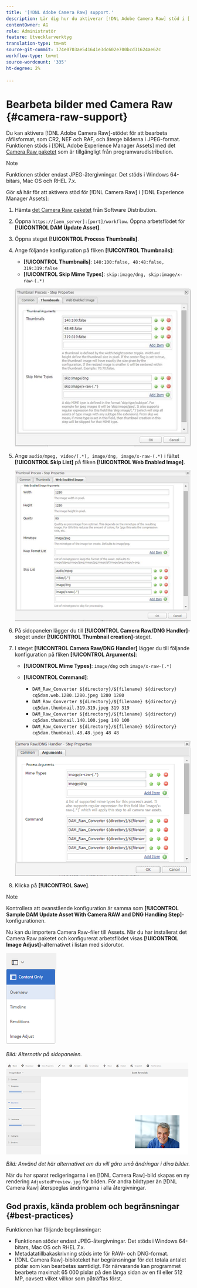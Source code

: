 ```yaml
---
title: '[!DNL Adobe Camera Raw] support.'
description: Lär dig hur du aktiverar [!DNL Adobe Camera Raw] stöd i [!DNL Adobe Experience Manager Assets].
contentOwner: AG
role: Administratör
feature: Utvecklarverktyg
translation-type: tm+mt
source-git-commit: 174e0703ae541641e3dc602e700bcd31624ae62c
workflow-type: tm+mt
source-wordcount: '335'
ht-degree: 2%

---
```



# Bearbeta bilder med Camera Raw {#camera-raw-support}

Du kan aktivera [!DNL Adobe Camera Raw]-stödet för att bearbeta råfilsformat, som CR2, NEF och RAF, och återge bilderna i JPEG-format. Funktionen stöds i [!DNL Adobe Experience Manager Assets] med det [Camera Raw paketet](https://experience.adobe.com/#/downloads/content/software-distribution/en/aem.html?package=/content/software-distribution/en/details.html/content/dam/aem/public/adobe/packages/aem630/product/assets/aem-assets-cameraraw-pkg) som är tillgängligt från programvarudistribution.

>[!NOTE]
>
>Funktionen stöder endast JPEG-återgivningar. Det stöds i Windows 64-bitars, Mac OS och RHEL 7.x.

Gör så här för att aktivera stöd för [!DNL Camera Raw] i [!DNL Experience Manager Assets]:

1. Hämta [det Camera Raw paketet](https://experience.adobe.com/#/downloads/content/software-distribution/en/aem.html?package=/content/software-distribution/en/details.html/content/dam/aem/public/adobe/packages/aem630/product/assets/aem-assets-cameraraw-pkg) från Software Distribution.
1. Öppna `https://[aem_server]:[port]/workflow`. Öppna arbetsflödet för **[!UICONTROL DAM Update Asset]**.
1. Öppna steget **[!UICONTROL Process Thumbnails]**.
1. Ange följande konfiguration på fliken **[!UICONTROL Thumbnails]**:

   * **[!UICONTROL Thumbnails]**: `140:100:false, 48:48:false, 319:319:false`
   * **[!UICONTROL Skip Mime Types]**:  `skip:image/dng, skip:image/x-raw-(.*)`

   ![chlimage_1-128](assets/chlimage_1-334.png)

1. Ange `audio/mpeg, video/(.*), image/dng, image/x-raw-(.*)` i fältet **[!UICONTROL Skip List]** på fliken **[!UICONTROL Web Enabled Image]**.

   ![chlimage_1-129](assets/chlimage_1-335.png)

1. På sidopanelen lägger du till **[!UICONTROL Camera Raw/DNG Handler]**-steget under **[!UICONTROL Thumbnail creation]**-steget.
1. I steget **[!UICONTROL Camera Raw/DNG Handler]** lägger du till följande konfiguration på fliken **[!UICONTROL Arguments]**:

   * **[!UICONTROL Mime Types]**:  `image/dng` och  `image/x-raw-(.*)`
   * **[!UICONTROL Command]**:

      * `DAM_Raw_Converter ${directory}/${filename} ${directory} cq5dam.web.1280.1280.jpeg 1280 1280`
      * `DAM_Raw_Converter ${directory}/${filename} ${directory} cq5dam.thumbnail.319.319.jpeg 319 319`
      * `DAM_Raw_Converter ${directory}/${filename} ${directory} cq5dam.thumbnail.140.100.jpeg 140 100`
      * `DAM_Raw_Converter ${directory}/${filename} ${directory} cq5dam.thumbnail.48.48.jpeg 48 48`

   ![chlimage_1-130](assets/chlimage_1-336.png)

1. Klicka på **[!UICONTROL Save]**.

>[!NOTE]
>
>Kontrollera att ovanstående konfiguration är samma som **[!UICONTROL Sample DAM Update Asset With Camera RAW and DNG Handling Step]**-konfigurationen.

Nu kan du importera Camera Raw-filer till Assets. När du har installerat det Camera Raw paketet och konfigurerat arbetsflödet visas **[!UICONTROL Image Adjust]**-alternativet i listan med sidorutor.

![chlimage_1-131](assets/chlimage_1-337.png)

*Bild: Alternativ på sidopanelen.*

![chlimage_1-132](assets/chlimage_1-338.png)

*Bild: Använd det här alternativet om du vill göra små ändringar i dina bilder.*

När du har sparat redigeringarna i en [!DNL Camera Raw]-bild skapas en ny rendering `AdjustedPreview.jpg` för bilden. För andra bildtyper än [!DNL Camera Raw] återspeglas ändringarna i alla återgivningar.

## God praxis, kända problem och begränsningar {#best-practices}

Funktionen har följande begränsningar:

* Funktionen stöder endast JPEG-återgivningar. Det stöds i Windows 64-bitars, Mac OS och RHEL 7.x.
* Metadatatillbakaskrivning stöds inte för RAW- och DNG-format.
* [!DNL Camera Raw]-biblioteket har begränsningar för det totala antalet pixlar som kan bearbetas samtidigt. För närvarande kan programmet bearbeta maximalt 65 000 pixlar på den långa sidan av en fil eller 512 MP, oavsett vilket villkor som påträffas först.
